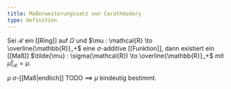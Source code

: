 ```yaml
---
title: Maßerweiterungssatz von Carathéodory
type: definition
---
```


Sei $\mathcal{R}$ ein [[Ring]] auf $\Omega$ und $\mu : \mathcal{R} \to \overline{\mathbb{R}}_+$ eine $\sigma$-additive [[Funktion]], dann existiert ein [[Maß]] $\tilde{\mu} : \sigma(\mathcal{R}) \to \overline{\mathbb{R}}_+$ mit $\tilde{\mu}|_\mathcal{R} = \mu$.

$\mu$ $\sigma$-[[Maß|endlich]] TODO $\implies$ $\tilde{\mu}$ eindeutig bestimmt.
